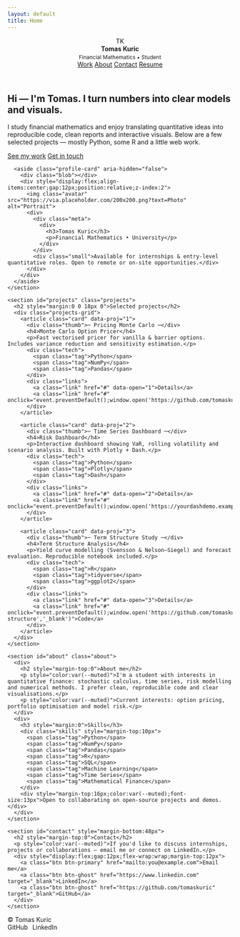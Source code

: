 ```yaml
---
layout: default
title: Home
---
```


<div class="container">
  <header>
    <div class="logo">
      <div class="brand">TK</div>
      <div>
        <div style="font-weight:700">Tomas Kuric</div>
        <div style="font-size:12px;color:var(--muted);margin-top:3px">Financial Mathematics • Student</div>
      </div>
    </div>
    <nav>
      <a href="#projects">Work</a>
      <a href="#about">About</a>
      <a href="#contact">Contact</a>
      <a class="btn btn-ghost" href="/resume.pdf" target="_blank">Resume</a>
    </nav>
  </header>

  <main>
    <section class="hero">
      <div class="intro">
        <h1>Hi — I'm Tomas. I turn numbers into clear models and visuals.</h1>
        <p>I study financial mathematics and enjoy translating quantitative ideas into reproducible code, clean reports and interactive visuals. Below are a few selected projects — mostly Python, some R and a little web work.</p>
        <div class="ctas">
          <a class="btn btn-primary" href="#projects">See my work</a>
          <a class="btn btn-ghost" href="#contact">Get in touch</a>
        </div>
      </div>

      <aside class="profile-card" aria-hidden="false">
        <div class="blob"></div>
        <div style="display:flex;align-items:center;gap:12px;position:relative;z-index:2">
          <img class="avatar" src="https://via.placeholder.com/200x200.png?text=Photo" alt="Portrait">
          <div>
            <div class="meta">
              <div>
                <h3>Tomas Kuric</h3>
                <p>Financial Mathematics • University</p>
              </div>
            </div>
            <div class="small">Available for internships & entry-level quantitative roles. Open to remote or on-site opportunities.</div>
          </div>
        </div>
      </aside>
    </section>

    <section id="projects" class="projects">
      <h2 style="margin:0 0 18px 0">Selected projects</h2>
      <div class="projects-grid">
        <article class="card" data-proj="1">
          <div class="thumb">─ Pricing Monte Carlo ─</div>
          <h4>Monte Carlo Option Pricer</h4>
          <p>Fast vectorised pricer for vanilla & barrier options. Includes variance reduction and sensitivity estimation.</p>
          <div class="tech">
            <span class="tag">Python</span>
            <span class="tag">NumPy</span>
            <span class="tag">Pandas</span>
          </div>
          <div class="links">
            <a class="link" href="#" data-open="1">Details</a>
            <a class="link" href="#" onclick="event.preventDefault();window.open('https://github.com/tomaskuric','_blank')">Code</a>
          </div>
        </article>

        <article class="card" data-proj="2">
          <div class="thumb">─ Time Series Dashboard ─</div>
          <h4>Risk Dashboard</h4>
          <p>Interactive dashboard showing VaR, rolling volatility and scenario analysis. Built with Plotly + Dash.</p>
          <div class="tech">
            <span class="tag">Python</span>
            <span class="tag">Plotly</span>
            <span class="tag">Dash</span>
          </div>
          <div class="links">
            <a class="link" href="#" data-open="2">Details</a>
            <a class="link" href="#" onclick="event.preventDefault();window.open('https://yourdashdemo.example','_blank')">Demo</a>
          </div>
        </article>

        <article class="card" data-proj="3">
          <div class="thumb">─ Term Structure Study ─</div>
          <h4>Term Structure Analysis</h4>
          <p>Yield curve modelling (Svensson & Nelson–Siegel) and forecast evaluation. Reproducible notebook included.</p>
          <div class="tech">
            <span class="tag">R</span>
            <span class="tag">tidyverse</span>
            <span class="tag">ggplot2</span>
          </div>
          <div class="links">
            <a class="link" href="#" data-open="3">Details</a>
            <a class="link" href="#" onclick="event.preventDefault();window.open('https://github.com/tomaskuric/term-structure','_blank')">Code</a>
          </div>
        </article>
      </div>
    </section>

    <section id="about" class="about">
      <div>
        <h2 style="margin-top:0">About me</h2>
        <p style="color:var(--muted)">I'm a student with interests in quantitative finance: stochastic calculus, time series, risk modelling and numerical methods. I prefer clean, reproducible code and clear visualisations.</p>
        <p style="color:var(--muted)">Current interests: option pricing, portfolio optimisation and model risk.</p>
      </div>
      <div>
        <h3 style="margin:0">Skills</h3>
        <div class="skills" style="margin-top:10px">
          <span class="tag">Python</span>
          <span class="tag">NumPy</span>
          <span class="tag">Pandas</span>
          <span class="tag">R</span>
          <span class="tag">SQL</span>
          <span class="tag">Machine Learning</span>
          <span class="tag">Time Series</span>
          <span class="tag">Mathematical Finance</span>
        </div>
        <div style="margin-top:16px;color:var(--muted);font-size:13px">Open to collaborating on open-source projects and demos.</div>
      </div>
    </section>

    <section id="contact" style="margin-bottom:48px">
      <h2 style="margin-top:0">Contact</h2>
      <p style="color:var(--muted)">If you'd like to discuss internships, projects or collaborations — email me or connect on LinkedIn.</p>
      <div style="display:flex;gap:12px;flex-wrap:wrap;margin-top:12px">
        <a class="btn btn-primary" href="mailto:you@example.com">Email me</a>
        <a class="btn btn-ghost" href="https://www.linkedin.com" target="_blank">LinkedIn</a>
        <a class="btn btn-ghost" href="https://github.com/tomaskuric" target="_blank">GitHub</a>
      </div>
    </section>
  </main>

  <footer>
    <div>© <span id="year"></span> Tomas Kuric</div>
    <div style="display:flex;gap:10px">
      <a href="https://github.com/tomaskuric" target="_blank" style="color:var(--muted);text-decoration:none">GitHub</a>
      <a href="https://www.linkedin.com" target="_blank" style="color:var(--muted);text-decoration:none">LinkedIn</a>
    </div>
  </footer>
</div>

<script>
  document.getElementById('year').textContent = new Date().getFullYear();

  const projectData = {
    1: { title: 'Monte Carlo Option Pricer', body: 'Vectorised payoff generation, antithetic sampling, control variates, and simple benchmarking (Jupyter notebook).' },
    2: { title: 'Risk Dashboard', body: 'Plotly Dash app with rolling VaR, historical scenarios and simple stress-tests.' },
    3: { title: 'Term Structure Analysis', body: 'Curve fitting, bootstrapping and visual analysis in a reproducible notebook.' }
  }

  document.querySelectorAll('[data-open]').forEach(btn => {
    btn.addEventListener('click', (e) => { openModal(e.currentTarget.getAttribute('data-open')); });
  });
  document.querySelectorAll('.card').forEach(card => {
    card.addEventListener('click', (e) => {
      const pid = card.getAttribute('data-proj'); if(pid) openModal(pid);
    })
  })
  function openModal(id){
    const data = projectData[id]; if(!data) return;
    document.getElementById('modalTitle').textContent = data.title;
    document.getElementById('modalBody').innerHTML = `<p>${data.body}</p><p style="margin-top:12px;">Links: <a href="https://github.com/tomaskuric" target="_blank">Code</a> • <a href="#">Notebook</a></p>`;
    document.getElementById('modalBackdrop').style.display = 'grid';
    document.getElementById('closeModal').focus();
  }
  document.getElementById('closeModal').addEventListener('click', () => { document.getElementById('modalBackdrop').style.display = 'none'; })
  document.getElementById('modalBackdrop').addEventListener('click', (e) => { if(e.target === e.currentTarget) e.currentTarget.style.display = 'none'; })

  document.querySelectorAll('a[href^="#"]').forEach(a=>{
    a.addEventListener('click', (e)=>{
      const el = document.querySelector(a.getAttribute('href'));
      if(el){ e.preventDefault(); el.scrollIntoView({behavior:'smooth',block:'start'}) }
    })
  })
</script>
